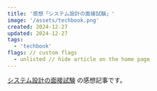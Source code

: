 ```yaml
---
title: '感想「システム設計の面接試験」'
image: '/assets/techbook.png'
created: 2024-12-27
updated: 2024-12-27
tags:
  - 'techbook'
flags: // custom flags
  - unlisted // hide article on the home page
---
```


[システム設計の面接試験](https://amzn.to/41ReZTI)  の感想記事です。  
